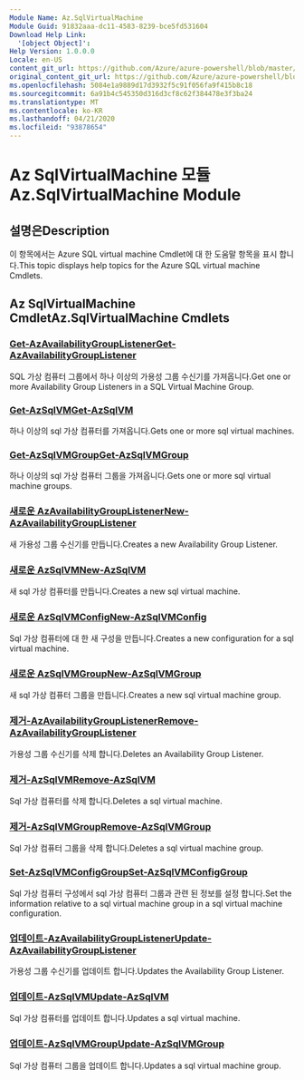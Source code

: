 ```yaml
---
Module Name: Az.SqlVirtualMachine
Module Guid: 91832aaa-dc11-4583-8239-bce5fd531604
Download Help Link:
  '[object Object]': 
Help Version: 1.0.0.0
Locale: en-US
content_git_url: https://github.com/Azure/azure-powershell/blob/master/src/SqlVirtualMachine/SqlVirtualMachine/help/Az.SqlVirtualMachine.md
original_content_git_url: https://github.com/Azure/azure-powershell/blob/master/src/SqlVirtualMachine/SqlVirtualMachine/help/Az.SqlVirtualMachine.md
ms.openlocfilehash: 5084e1a9889d17d3932f5c91f056fa9f415b8c18
ms.sourcegitcommit: 6a91b4c545350d316d3cf8c62f384478e3f3ba24
ms.translationtype: MT
ms.contentlocale: ko-KR
ms.lasthandoff: 04/21/2020
ms.locfileid: "93878654"
---
```

# <span data-ttu-id="fa14a-101">Az SqlVirtualMachine 모듈</span><span class="sxs-lookup"><span data-stu-id="fa14a-101">Az.SqlVirtualMachine Module</span></span>
## <span data-ttu-id="fa14a-102">설명은</span><span class="sxs-lookup"><span data-stu-id="fa14a-102">Description</span></span>
<span data-ttu-id="fa14a-103">이 항목에서는 Azure SQL virtual machine Cmdlet에 대 한 도움말 항목을 표시 합니다.</span><span class="sxs-lookup"><span data-stu-id="fa14a-103">This topic displays help topics for the Azure SQL virtual machine Cmdlets.</span></span>

## <span data-ttu-id="fa14a-104">Az SqlVirtualMachine Cmdlet</span><span class="sxs-lookup"><span data-stu-id="fa14a-104">Az.SqlVirtualMachine Cmdlets</span></span>
### [<span data-ttu-id="fa14a-105">Get-AzAvailabilityGroupListener</span><span class="sxs-lookup"><span data-stu-id="fa14a-105">Get-AzAvailabilityGroupListener</span></span>](Get-AzAvailabilityGroupListener.md)
<span data-ttu-id="fa14a-106">SQL 가상 컴퓨터 그룹에서 하나 이상의 가용성 그룹 수신기를 가져옵니다.</span><span class="sxs-lookup"><span data-stu-id="fa14a-106">Get one or more Availability Group Listeners in a SQL Virtual Machine Group.</span></span>

### [<span data-ttu-id="fa14a-107">Get-AzSqlVM</span><span class="sxs-lookup"><span data-stu-id="fa14a-107">Get-AzSqlVM</span></span>](Get-AzSqlVM.md)
<span data-ttu-id="fa14a-108">하나 이상의 sql 가상 컴퓨터를 가져옵니다.</span><span class="sxs-lookup"><span data-stu-id="fa14a-108">Gets one or more sql virtual machines.</span></span>

### [<span data-ttu-id="fa14a-109">Get-AzSqlVMGroup</span><span class="sxs-lookup"><span data-stu-id="fa14a-109">Get-AzSqlVMGroup</span></span>](Get-AzSqlVMGroup.md)
<span data-ttu-id="fa14a-110">하나 이상의 sql 가상 컴퓨터 그룹을 가져옵니다.</span><span class="sxs-lookup"><span data-stu-id="fa14a-110">Gets one or more sql virtual machine groups.</span></span>

### [<span data-ttu-id="fa14a-111">새로운 AzAvailabilityGroupListener</span><span class="sxs-lookup"><span data-stu-id="fa14a-111">New-AzAvailabilityGroupListener</span></span>](New-AzAvailabilityGroupListener.md)
<span data-ttu-id="fa14a-112">새 가용성 그룹 수신기를 만듭니다.</span><span class="sxs-lookup"><span data-stu-id="fa14a-112">Creates a new Availability Group Listener.</span></span>

### [<span data-ttu-id="fa14a-113">새로운 AzSqlVM</span><span class="sxs-lookup"><span data-stu-id="fa14a-113">New-AzSqlVM</span></span>](New-AzSqlVM.md)
<span data-ttu-id="fa14a-114">새 sql 가상 컴퓨터를 만듭니다.</span><span class="sxs-lookup"><span data-stu-id="fa14a-114">Creates a new sql virtual machine.</span></span>

### [<span data-ttu-id="fa14a-115">새로운 AzSqlVMConfig</span><span class="sxs-lookup"><span data-stu-id="fa14a-115">New-AzSqlVMConfig</span></span>](New-AzSqlVMConfig.md)
<span data-ttu-id="fa14a-116">Sql 가상 컴퓨터에 대 한 새 구성을 만듭니다.</span><span class="sxs-lookup"><span data-stu-id="fa14a-116">Creates a new configuration for a sql virtual machine.</span></span>

### [<span data-ttu-id="fa14a-117">새로운 AzSqlVMGroup</span><span class="sxs-lookup"><span data-stu-id="fa14a-117">New-AzSqlVMGroup</span></span>](New-AzSqlVMGroup.md)
<span data-ttu-id="fa14a-118">새 sql 가상 컴퓨터 그룹을 만듭니다.</span><span class="sxs-lookup"><span data-stu-id="fa14a-118">Creates a new sql virtual machine group.</span></span>

### [<span data-ttu-id="fa14a-119">제거-AzAvailabilityGroupListener</span><span class="sxs-lookup"><span data-stu-id="fa14a-119">Remove-AzAvailabilityGroupListener</span></span>](Remove-AzAvailabilityGroupListener.md)
<span data-ttu-id="fa14a-120">가용성 그룹 수신기를 삭제 합니다.</span><span class="sxs-lookup"><span data-stu-id="fa14a-120">Deletes an Availability Group Listener.</span></span>

### [<span data-ttu-id="fa14a-121">제거-AzSqlVM</span><span class="sxs-lookup"><span data-stu-id="fa14a-121">Remove-AzSqlVM</span></span>](Remove-AzSqlVM.md)
<span data-ttu-id="fa14a-122">Sql 가상 컴퓨터를 삭제 합니다.</span><span class="sxs-lookup"><span data-stu-id="fa14a-122">Deletes a sql virtual machine.</span></span>

### [<span data-ttu-id="fa14a-123">제거-AzSqlVMGroup</span><span class="sxs-lookup"><span data-stu-id="fa14a-123">Remove-AzSqlVMGroup</span></span>](Remove-AzSqlVMGroup.md)
<span data-ttu-id="fa14a-124">Sql 가상 컴퓨터 그룹을 삭제 합니다.</span><span class="sxs-lookup"><span data-stu-id="fa14a-124">Deletes a sql virtual machine group.</span></span>

### [<span data-ttu-id="fa14a-125">Set-AzSqlVMConfigGroup</span><span class="sxs-lookup"><span data-stu-id="fa14a-125">Set-AzSqlVMConfigGroup</span></span>](Set-AzSqlVMConfigGroup.md)
<span data-ttu-id="fa14a-126">Sql 가상 컴퓨터 구성에서 sql 가상 컴퓨터 그룹과 관련 된 정보를 설정 합니다.</span><span class="sxs-lookup"><span data-stu-id="fa14a-126">Set the information relative to a sql virtual machine group in a sql virtual machine configuration.</span></span>

### [<span data-ttu-id="fa14a-127">업데이트-AzAvailabilityGroupListener</span><span class="sxs-lookup"><span data-stu-id="fa14a-127">Update-AzAvailabilityGroupListener</span></span>](Update-AzAvailabilityGroupListener.md)
<span data-ttu-id="fa14a-128">가용성 그룹 수신기를 업데이트 합니다.</span><span class="sxs-lookup"><span data-stu-id="fa14a-128">Updates the Availability Group Listener.</span></span>

### [<span data-ttu-id="fa14a-129">업데이트-AzSqlVM</span><span class="sxs-lookup"><span data-stu-id="fa14a-129">Update-AzSqlVM</span></span>](Update-AzSqlVM.md)
<span data-ttu-id="fa14a-130">Sql 가상 컴퓨터를 업데이트 합니다.</span><span class="sxs-lookup"><span data-stu-id="fa14a-130">Updates a sql virtual machine.</span></span>

### [<span data-ttu-id="fa14a-131">업데이트-AzSqlVMGroup</span><span class="sxs-lookup"><span data-stu-id="fa14a-131">Update-AzSqlVMGroup</span></span>](Update-AzSqlVMGroup.md)
<span data-ttu-id="fa14a-132">Sql 가상 컴퓨터 그룹을 업데이트 합니다.</span><span class="sxs-lookup"><span data-stu-id="fa14a-132">Updates a sql virtual machine group.</span></span>

